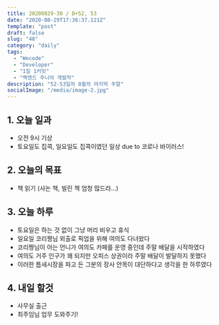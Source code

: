 ```yaml
---
title: 20200829-30 / D+52, 53
date: "2020-08-29T17:36:37.121Z"
template: "post"
draft: false
slug: "48"
category: "daily"
tags:
  - "Wecode"
  - "Developer"
  - "1일 1커밋"
  - "백엔드 주니어 개발자"
description: "52-53일차 8월의 마지막 주말"
socialImage: "/media/image-2.jpg"
---
```


## 1. 오늘 일과

- 오전 9시 기상
- 토요일도 집콕, 일요일도 집콕이였던 일상 due to 코로나 바이러스!

## 2. 오늘의 목표

- 책 읽기 (사논 책, 빌린 책 엄청 많드라...)

## 3. 오늘 하루

- 토요일은 하는 것 없이 그냥 머리 비우고 휴식
- 일요일 코리짱님 외출로 픽업을 위해 여의도 다녀왔다
- 코리짱님이 아는 언니가 여의도 카페를 운영 중인데 주말 배달을 시작하였다
- 여의도 거주 인구가 꽤 되지만 오피스 상권이라 주말 배달이 발달하지 못했다
- 이러한 틈새시장을 파고 든 그분의 장사 안목이 대단하다고 생각을 한 하루였다

## 4. 내일 할것

- 사무실 출근
- 최주임님 업무 도와주기!